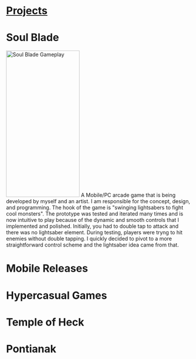 ---
---
<html lang="en">
<head>
    <meta charset="UTF-8">
    <meta http-equiv="X-UA-Compatible" content="IE=edge">
    <meta name="viewport" content="width=device-width, initial-scale=1.0">
    <link rel="stylesheet" href="style.css">
</head>
<body>
    <h1><b><u>Projects</u></b></h1>
    <div class="game-container">
        <h1><b>Soul Blade</b></h1>
        <p class="game-description">
            <img class="gameplay" src="/personal-website/assets/gifs/SoulBladeGameplay.gif" alt="Soul Blade Gameplay" width="200" height="400"/>
            A Mobile/PC arcade game that is being developed by myself and an artist. I am responsible for the concept, design, and programming. The hook of the game is "swinging lightsabers to fight cool monsters". The prototype was tested and iterated many times and is now intuitive to play because of the dynamic and smooth controls that I implemented and polished. Initially, you had to double tap to attack and there was no lightsaber element. During testing, players were tryng to hit enemies without double tapping. I quickly decided to pivot to a more straightforward control scheme and the lightsaber idea came from that.
        </p>
    </div>
    <div class="game-container">
        <h1>Mobile Releases</h1>
    </div>
    <div class="game-container">
        <h1>Hypercasual Games</h1>
    </div>
    <div class="game-container">
        <h1>Temple of Heck</h1>
    </div>
    <div class="game-container">
        <h1>Pontianak</h1>
    </div>
</body>
</html>
